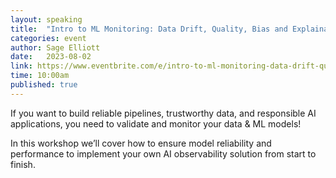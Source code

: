 ```yaml
---
layout: speaking
title:  "Intro to ML Monitoring: Data Drift, Quality, Bias and Explainability - Workshop"
categories: event
author: Sage Elliott
date:   2023-08-02
link: https://www.eventbrite.com/e/intro-to-ml-monitoring-data-drift-quality-bias-and-explainability-tickets-667880527637?aff=sage
time: 10:00am
published: true
---
```


If you want to build reliable pipelines, trustworthy data, and responsible AI applications, you need to validate and monitor your data & ML models!

In this workshop we’ll cover how to ensure model reliability and performance to implement your own AI observability solution from start to finish.
